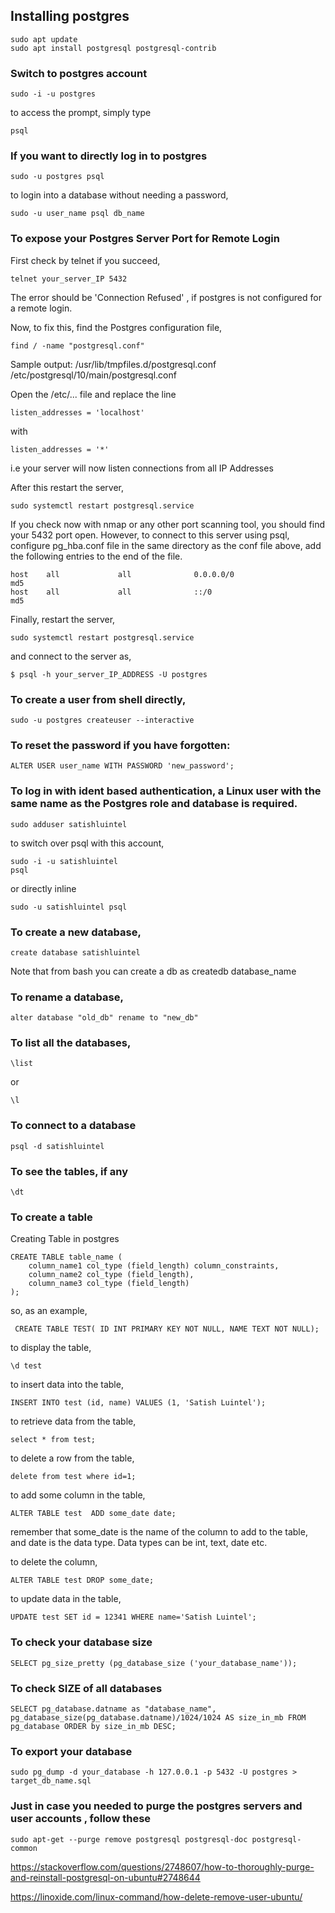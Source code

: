 ## Installing postgres

```
sudo apt update
sudo apt install postgresql postgresql-contrib
```

### Switch to postgres account

```
sudo -i -u postgres
```

to access the prompt, simply type

```
psql
```

### If you want to directly log in to postgres

```
sudo -u postgres psql
```

to login into a database without needing a password,

```
sudo -u user_name psql db_name
```


### To expose your Postgres Server Port for Remote Login

First check by telnet if you succeed, 

```
telnet your_server_IP 5432
```

The error should be 'Connection Refused' , if postgres is not configured for a remote login.

Now, to fix this, find the Postgres configuration file,

```
find / -name "postgresql.conf"
```

Sample output:
/usr/lib/tmpfiles.d/postgresql.conf
/etc/postgresql/10/main/postgresql.conf

Open the /etc/... file and replace the line 

```
listen_addresses = 'localhost'
```

with 

```
listen_addresses = '*'
```

i.e your server will now listen connections from all IP Addresses

After this restart the server,

```
sudo systemctl restart postgresql.service

```

If you check now with nmap or any other port scanning tool, you should find your 5432 port open.
However, to connect to this server using psql, configure pg_hba.conf file in the same directory as the conf file above,
add the following entries to the end of the file.

```
host    all             all              0.0.0.0/0                       md5
host    all             all              ::/0                            md5
```

Finally, restart the server,

```
sudo systemctl restart postgresql.service

```

and connect to the server as,

```
$ psql -h your_server_IP_ADDRESS -U postgres
```


### To create a user from shell directly,

```
sudo -u postgres createuser --interactive
```

### To reset the password if you have forgotten:

```
ALTER USER user_name WITH PASSWORD 'new_password';
```

### To log in with ident based authentication, a Linux user with the same name as the Postgres role and database is required.

```
sudo adduser satishluintel
```

to switch over psql with this account,

```
sudo -i -u satishluintel
psql
```
or directly inline 
```
sudo -u satishluintel psql
```

### To create a new database,

```
create database satishluintel
```
Note that from bash you can create a db as createdb database_name

### To rename a database,

```
alter database "old_db" rename to "new_db"
``` 

### To list all the databases,

```
\list 
```
or 
```
\l
```
### To connect to a database

```
psql -d satishluintel
```

### To see the tables, if any

```
\dt
```

### To create a table

Creating Table in postgres 
```
CREATE TABLE table_name (
    column_name1 col_type (field_length) column_constraints,
    column_name2 col_type (field_length),
    column_name3 col_type (field_length)
);
```
so, as an example,

```
 CREATE TABLE TEST( ID INT PRIMARY KEY NOT NULL, NAME TEXT NOT NULL);
```

to display the table,
```
\d test
```

to insert data into the table,

```
INSERT INTO test (id, name) VALUES (1, 'Satish Luintel');

```

to retrieve data from the table,

```
select * from test;
```

to delete a row from the table,

```
delete from test where id=1;
```

to add some column in the table,

```
ALTER TABLE test  ADD some_date date;
```

remember that some_date is the name of the column to add to the table, and date is the data type. Data types can be int, text, date etc. 

to delete the column,

```
ALTER TABLE test DROP some_date;
```

to update data in the table,

```
UPDATE test SET id = 12341 WHERE name='Satish Luintel';
```

### To check your database size

```
SELECT pg_size_pretty (pg_database_size ('your_database_name'));
```

### To check SIZE of all databases
```
SELECT pg_database.datname as "database_name", pg_database_size(pg_database.datname)/1024/1024 AS size_in_mb FROM pg_database ORDER by size_in_mb DESC;
```

### To export your database 

```
sudo pg_dump -d your_database -h 127.0.0.1 -p 5432 -U postgres > target_db_name.sql
```

### Just in case you needed to purge the postgres servers and user accounts , follow these

```
sudo apt-get --purge remove postgresql postgresql-doc postgresql-common
``` 

https://stackoverflow.com/questions/2748607/how-to-thoroughly-purge-and-reinstall-postgresql-on-ubuntu#2748644

https://linoxide.com/linux-command/how-delete-remove-user-ubuntu/



